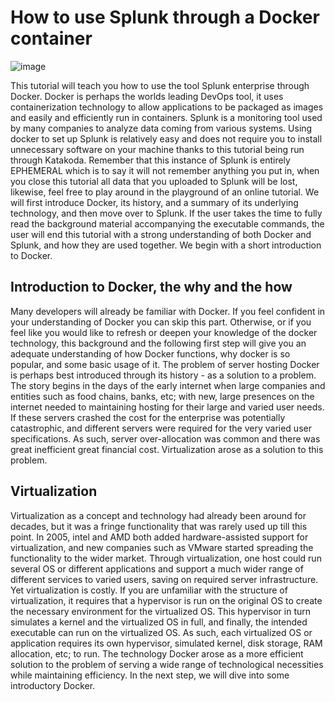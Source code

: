 # How to use Splunk through a Docker container

![image](https://user-images.githubusercontent.com/62335201/116403937-70d68100-a82e-11eb-96c6-1382cf039134.png)

This tutorial will teach you how to use the tool Splunk enterprise through Docker. Docker is perhaps the worlds leading DevOps tool, it uses containerization technology to allow applications to be packaged as images and easily and efficiently run in containers. Splunk is a monitoring tool used by many companies to analyze data coming from various systems. Using docker to set up Splunk is relatively easy and does not require you to install unnecessary software on your machine thanks to this tutorial being run through Katakoda. Remember that this instance of Splunk is entirely EPHEMERAL which is to say it will not remember anything you put in, when you close this tutorial all data that you uploaded to Splunk will be lost, likewise, feel free to play around in the playground of an online tutorial.
We will first introduce Docker, its history, and a summary of its underlying technology, and then move over to Splunk. If the user takes the time to fully read the background material accompanying the executable commands, the user will end this tutorial with a strong understanding of both Docker and Splunk, and how they are used together. We begin with a short introduction to Docker.  

## Introduction to Docker, the why and the how  

Many developers will already be familiar with Docker. If you feel confident in your understanding of Docker you can skip this part. Otherwise, or if you feel like you would like to refresh or deepen your knowledge of the docker technology, this background and the following first step will give you an adequate understanding of how Docker functions, why docker is so popular, and some basic usage of it.
The problem of server hosting
Docker is perhaps best introduced through its history - as a solution to a problem. The story begins in the days of the early internet when large companies and entities such as food chains, banks, etc; with new, large presences on the internet needed to maintaining hosting for their large and varied user needs. If these servers crashed the cost for the enterprise was potentially catastrophic, and different servers were required for the very varied user specifications. As such, server over-allocation was common and there was great inefficient great financial cost. Virtualization arose as a solution to this problem.

## Virtualization  

Virtualization as a concept and technology had already been around for decades, but it was a fringe functionality that was rarely used up till this point. In 2005, intel and AMD both added hardware-assisted support for virtualization, and new companies such as VMware started spreading the functionality to the wider market. Through virtualization, one host could run several OS or different applications and support a much wider range of different services to varied users, saving on required server infrastructure. Yet virtualization is costly. If you are unfamiliar with the structure of virtualization, it requires that a hypervisor is run on the original OS to create the necessary environment for the virtualized OS. This hypervisor in turn simulates a kernel and the virtualized OS in full, and finally, the intended executable can run on the virtualized OS. As such, each virtualized OS or application requires its own hypervisor, simulated kernel, disk storage, RAM allocation, etc; to run. The technology Docker arose as a more efficient solution to the problem of serving a wide range of technological necessities while maintaining efficiency. In the next step, we will dive into some introductory Docker.